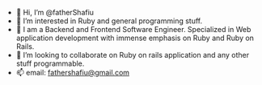 - 👋 Hi, I’m @fatherShafiu
- 👀 I’m interested in Ruby and general programming stuff.
- 🌱 I am a Backend and Frontend Software Engineer. Specialized in Web application development with immense emphasis on Ruby and Ruby on Rails.
- 💞️ I’m looking to collaborate on Ruby on rails application and any other stuff programmable.
- 📫 email: fathershafiu@gmail.com

<!---
fatherShafiu/fatherShafiu is a ✨ special ✨ repository because its `README.md` (this file) appears on your GitHub profile.
You can click the Preview link to take a look at your changes.
--->
